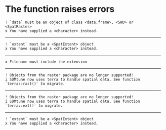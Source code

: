 # The function raises errors

    ! `data` must be an object of class <data.frame>, <SWD> or <SpatRaster>
    x You have supplied a <character> instead.

---

    ! `extent` must be a <SpatExtent> object
    x You have supplied a <character> instead.

---

    x Filename must include the extension

---

    ! Objects from the raster package are no longer supported!
    i SDMtune now uses terra to handle spatial data. See function `terra::rast()` to migrate.

---

    ! Objects from the raster package are no longer supported!
    i SDMtune now uses terra to handle spatial data. See function `terra::ext()` to migrate.

---

    ! `extent` must be a <SpatExtent> object
    x You have supplied a <character> instead.


